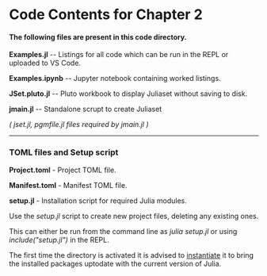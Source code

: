# Code Contents for Chapter 2

#### The following files are present in this code directory.

**Examples.jl** -- Listings for all code which can be run in the REPL or uploaded to VS Code.

**Examples.ipynb** -- Jupyter notebook containing worked listings.

**JSet.pluto.jl** -- Pluto workbook to display Juliaset without saving to disk.

**jmain.jl** -- Standalone scrupt to create Juliaset

_( jset.jl, pgmfile.jl files required by jmain.jl )_

---

### TOML files and Setup script

**Project.toml** - Project TOML file.

**Manifest.toml** - Manifest TOML file.

**setup.jl** - Installation script for required Julia modules.

Use the *setup.jl* script to create new project files, deleting any existing ones.

This can either be run from the command line as *julia setup.jl* or using *include("setup.jl")* in the REPL.

The first time the directory is activated it is advised to <u>instantiate</u> it to bring the installed packages uptodate with the current version of Julia.


